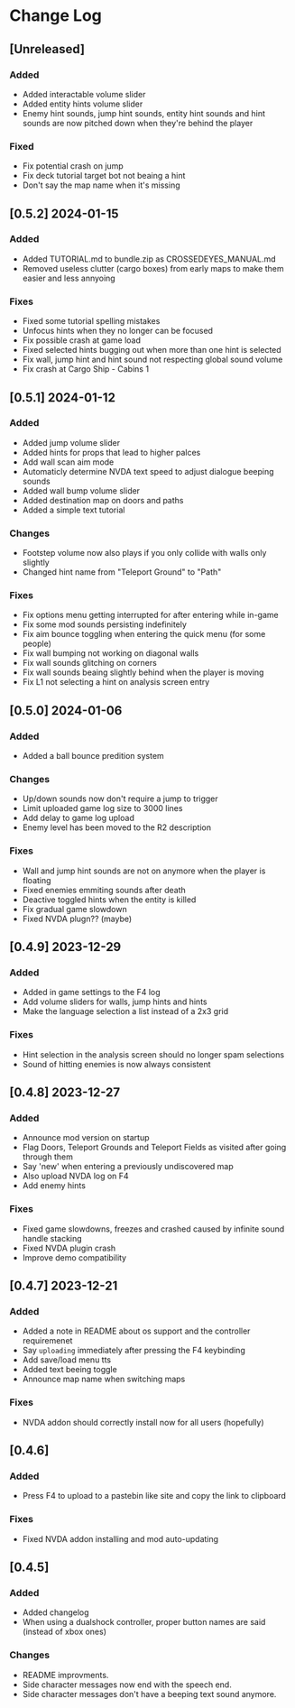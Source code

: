 <!-- markdownlint-disable MD013 MD024 -->

# Change Log

## [Unreleased]

### Added

- Added interactable volume slider
- Added entity hints volume slider
- Enemy hint sounds, jump hint sounds, entity hint sounds and hint sounds are now pitched down when they're behind the player

### Fixed

- Fix potential crash on jump
- Fix deck tutorial target bot not beaing a hint
- Don't say the map name when it's missing

## [0.5.2] 2024-01-15

### Added

- Added TUTORIAL.md to bundle.zip as CROSSEDEYES_MANUAL.md
- Removed useless clutter (cargo boxes) from early maps to make them easier and less annyoing

### Fixes

- Fixed some tutorial spelling mistakes
- Unfocus hints when they no longer can be focused
- Fix possible crash at game load
- Fixed selected hints bugging out when more than one hint is selected
- Fix wall, jump hint and hint sound not respecting global sound volume
- Fix crash at Cargo Ship - Cabins 1

## [0.5.1] 2024-01-12

### Added

- Added jump volume slider
- Added hints for props that lead to higher palces
- Add wall scan aim mode
- Automaticly determine NVDA text speed to adjust dialogue beeping sounds
- Added wall bump volume slider
- Added destination map on doors and paths
- Added a simple text tutorial

### Changes

- Footstep volume now also plays if you only collide with walls only slightly
- Changed hint name from "Teleport Ground" to "Path"

### Fixes

- Fix options menu getting interrupted for after entering while in-game
- Fix some mod sounds persisting indefinitely
- Fix aim bounce toggling when entering the quick menu (for some people)
- Fix wall bumping not working on diagonal walls
- Fix wall sounds glitching on corners
- Fix wall sounds beaing slightly behind when the player is moving
- Fix L1 not selecting a hint on analysis screen entry

## [0.5.0] 2024-01-06

### Added

- Added a ball bounce predition system

### Changes

- Up/down sounds now don't require a jump to trigger
- Limit uploaded game log size to 3000 lines
- Add delay to game log upload
- Enemy level has been moved to the R2 description

### Fixes

- Wall and jump hint sounds are not on anymore when the player is floating
- Fixed enemies emmiting sounds after death
- Deactive toggled hints when the entity is killed
- Fix gradual game slowdown
- Fixed NVDA plugn?? (maybe)

## [0.4.9] 2023-12-29

### Added

- Added in game settings to the F4 log
- Add volume sliders for walls, jump hints and hints
- Make the language selection a list instead of a 2x3 grid

### Fixes

- Hint selection in the analysis screen should no longer spam selections
- Sound of hitting enemies is now always consistent

## [0.4.8] 2023-12-27

### Added

- Announce mod version on startup
- Flag Doors, Teleport Grounds and Teleport Fields as visited after going through them
- Say 'new' when entering a previously undiscovered map
- Also upload NVDA log on F4
- Add enemy hints

### Fixes

- Fixed game slowdowns, freezes and crashed caused by infinite sound handle stacking
- Fixed NVDA plugin crash
- Improve demo compatibility

## [0.4.7] 2023-12-21

### Added

- Added a note in README about os support and the controller requiremenet
- Say `uploading` immediately after pressing the F4 keybinding
- Add save/load menu tts
- Added text beeing toggle
- Announce map name when switching maps

### Fixes

- NVDA addon should correctly install now for all users (hopefully)

## [0.4.6]

### Added

- Press F4 to upload to a pastebin like site and copy the link to clipboard

### Fixes

- Fixed NVDA addon installing and mod auto-updating

## [0.4.5]

### Added

- Added changelog
- When using a dualshock controller, proper button names are said (instead of xbox ones)

### Changes

- README improvments.
- Side character messages now end with the speech end.
- Side character messages don't have a beeping text sound anymore.

